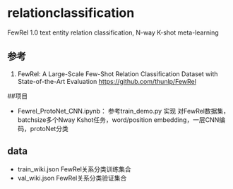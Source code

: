 # relationclassification
FewRel 1.0 text entity relation classification, 
N-way K-shot meta-learning

## 参考
1. FewRel: A Large-Scale Few-Shot Relation Classification Dataset with State-of-the-Art Evaluation 
https://github.com/thunlp/FewRel

##项目

* Fewrel_ProtoNet_CNN.ipynb：
参考train_demo.py 实现
对FewRel数据集，batchsize多个Nway Kshot任务，word/position embedding，一层CNN编码，protoNet分类

## data
* train_wiki.json FewRel关系分类训练集合
* val_wiki.json FewRel关系分类验证集合